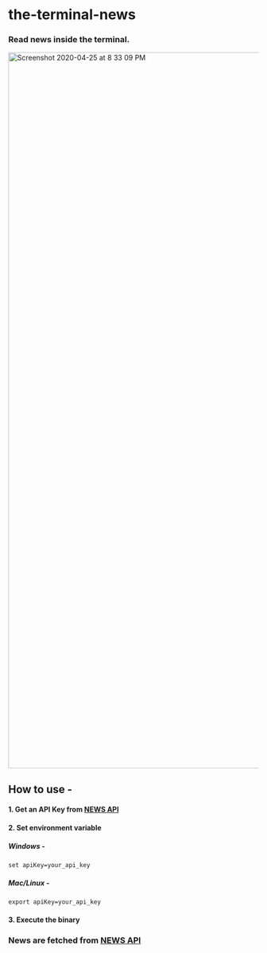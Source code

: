 # the-terminal-news
### Read news inside the terminal.

<img width="1440" alt="Screenshot 2020-04-25 at 8 33 09 PM" src="https://user-images.githubusercontent.com/29502161/80283334-5ad24400-8734-11ea-8052-5d2f98a43fc0.png">


## How to use - 
#### 1. Get an API Key from [NEWS API](https://newsapi.org/)
#### 2. Set environment variable
##### Windows - 
``` 
set apiKey=your_api_key
```

##### Mac/Linux - 
```
export apiKey=your_api_key
```
#### 3. Execute the binary


### News are fetched from [NEWS API](https://newsapi.org)
